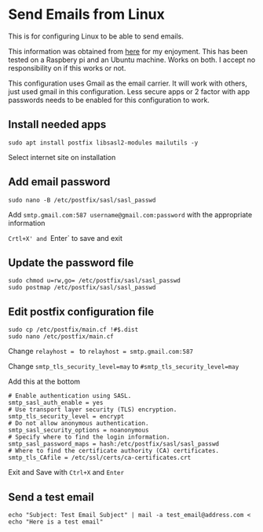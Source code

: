 # Send Emails from Linux
This is for configuring Linux to be able to send emails.

This information was obtained from [here](https://medium.com/swlh/setting-up-gmail-and-other-email-on-a-raspberry-pi-6f7e3ad3d0e) for my enjoyment.  This has been tested on a Raspbery pi and an Ubuntu machine.  Works on both.  I accept no responsibility on if this works or not.  

This configuration uses Gmail as the email carrier.  It will work with others, just used gmail in this configuration.  Less secure apps or 2 factor with app passwords needs to be enabled for this configuration to work.

## Install needed apps
```shell
sudo apt install postfix libsasl2-modules mailutils -y
```

Select internet site on installation

## Add email password
```shell
sudo nano -B /etc/postfix/sasl/sasl_passwd
```

Add `smtp.gmail.com:587 username@gmail.com:password` with the appropriate information

`Crtl+X' and `Enter` to save and exit

## Update the password file
```shell
sudo chmod u=rw,go= /etc/postfix/sasl/sasl_passwd
sudo postmap /etc/postfix/sasl/sasl_passwd
```

## Edit postfix configuration file
```shell
sudo cp /etc/postfix/main.cf !#$.dist
sudo nano /etc/postfix/main.cf
```

Change `relayhost = ` to `relayhost = smtp.gmail.com:587`

Change `smtp_tls_security_level=may` to `#smtp_tls_security_level=may`

Add this at the bottom

```shell
# Enable authentication using SASL.
smtp_sasl_auth_enable = yes
# Use transport layer security (TLS) encryption.
smtp_tls_security_level = encrypt
# Do not allow anonymous authentication.
smtp_sasl_security_options = noanonymous
# Specify where to find the login information.
smtp_sasl_password_maps = hash:/etc/postfix/sasl/sasl_passwd
# Where to find the certificate authority (CA) certificates.
smtp_tls_CAfile = /etc/ssl/certs/ca-certificates.crt
```

Exit and Save with `Ctrl+X` and `Enter`

## Send a test email

```shell
echo "Subject: Test Email Subject" | mail -a test_email@address.com < echo "Here is a test email"
```
